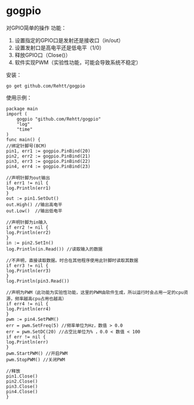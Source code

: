 # gogpio

对GPIO简单的操作
功能：
1. 设置指定的GPIO口是发射还是接收口（in/out）
2. 设置发射口是高电平还是低电平（1/0）
3. 释放GPIO口（Close()）
4. 软件实现PWM（实验性功能，可能会导致系统不稳定）

安装：

    go get github.com/Rehtt/gogpio	

使用示例：

    package main
    import (
        gogpio "github.com/Rehtt/gogpio"
        "log"
        "time"
    )
    func main() {
    //绑定针脚号(BCM)
    pin1, err1 := gogpio.PinBind(20)
    pin2, err2 := gogpio.PinBind(21)
    pin3, err3 := gogpio.PinBind(22)
    pin4, err4 := gogpio.PinBind(23)
    
    //声明针脚为out输出
    if err1 != nil {
    log.Println(err1)
    }
    out := pin1.SetOut()
    out.High() //输出高电平
    out.Low()  //输出低电平
    
    //声明针脚为in输入
    if err2 != nil {
    log.Println(err2)
    }
    in := pin2.SetIn()
    log.Println(in.Read()) //读取输入的数据
    
    //不声明，直接读取数据。时合在其他程序使用此针脚时读取其数据
    if err3 != nil {
    log.Println(err3)
    }
    log.Println(pin3.Read())
    
    //声明为PWM（此功能为实验性功能，这里的PWM由软件生成，所以运行时会占用一定的cpu资源，频率越高cpu占用也越高）
    if err4 != nil {
    log.Println(err4)
    }
    pwm := pin4.SetPWM()
    err = pwm.SetFreq(5) //频率单位为Hz，数值 > 0.0
    err = pwm.SetDC(20) //占空比单位为% ，0.0 < 数值 < 100
    if err != nil {
    log.Println(err)
    }
    pwm.StartPWM() //开启PWM
    pwm.StopPWM() //关闭PWM
    
    //释放
    pin1.Close()
    pin2.Close()
    pin3.Close()
    pin4.Close()
    }